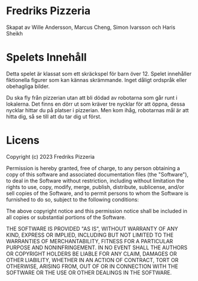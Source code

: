 # Fredriks Pizzeria

Skapat av Wille Andersson, Marcus Cheng, Simon Ivarsson och Haris Sheikh

# Spelets Innehåll

Detta spelet är klassat som ett skräckspel för barn över 12. 
Spelet innehåller fiktionella figurer som kan kännas skrämmande. Inget dåligt ordspråk eller obehagliga bilder. 

Du ska fly från pizzerian utan att bli dödad av robotarna som går runt i lokalerna. Det finns en dörr ut som kräver tre nycklar för att öppna, dessa nycklar hittar du på platser i pizzerian. Men kom ihåg, robotarnas mål är att hitta dig, så se till att du tar dig ut först. 

# Licens

Copyright (c) 2023 Fredriks Pizzeria

Permission is hereby granted, free of charge, to any person obtaining a copy
of this software and associated documentation files (the "Software"), to deal
in the Software without restriction, including without limitation the rights
to use, copy, modify, merge, publish, distribute, sublicense, and/or sell
copies of the Software, and to permit persons to whom the Software is
furnished to do so, subject to the following conditions:

The above copyright notice and this permission notice shall be included in all
copies or substantial portions of the Software.

THE SOFTWARE IS PROVIDED "AS IS", WITHOUT WARRANTY OF ANY KIND, EXPRESS OR
IMPLIED, INCLUDING BUT NOT LIMITED TO THE WARRANTIES OF MERCHANTABILITY,
FITNESS FOR A PARTICULAR PURPOSE AND NONINFRINGEMENT. IN NO EVENT SHALL THE
AUTHORS OR COPYRIGHT HOLDERS BE LIABLE FOR ANY CLAIM, DAMAGES OR OTHER
LIABILITY, WHETHER IN AN ACTION OF CONTRACT, TORT OR OTHERWISE, ARISING FROM,
OUT OF OR IN CONNECTION WITH THE SOFTWARE OR THE USE OR OTHER DEALINGS IN THE
SOFTWARE.